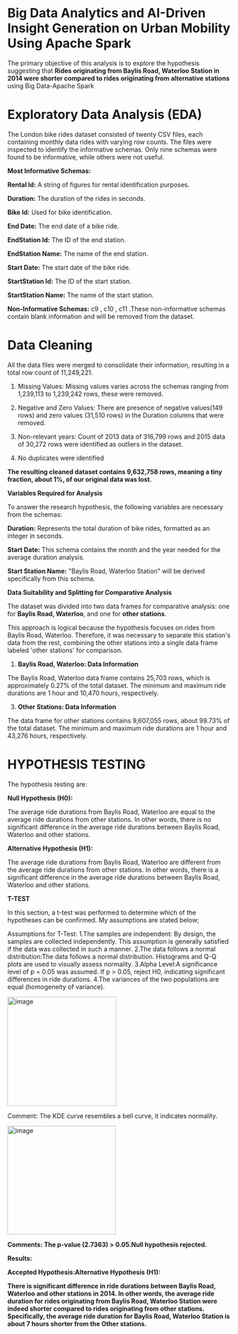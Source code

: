 # Big Data Analytics and AI-Driven Insight Generation on Urban Mobility Using Apache Spark

The primary objective of this analysis is to explore the hypothesis suggesting that **Rides originating from Baylis Road, Waterloo Station in 2014 were shorter compared to rides originating from alternative stations** using Big Data-Apache Spark

# Exploratory Data Analysis (EDA)

The London bike rides dataset consisted of twenty CSV files, each containing monthly data rides with varying row counts. The files were inspected  to identify the informative schemas. Only nine schemas were found to be informative, while others were not useful.

**Most Informative Schemas:**

**Rental Id:** A string of figures for rental identification purposes.

**Duration:** The duration of the rides in seconds.

**Bike Id:** Used for bike identification.

**End Date:** The end date of a bike ride.

**EndStation Id:** The ID of the end station.

**EndStation Name:** The name of the end station.

**Start Date:** The start date of the bike ride.

**StartStation Id:** The ID of the start station.

**StartStation Name:** The name of the start station.

**Non-Informative Schemas:** c9 , c10 , c11 .These non-informative schemas contain blank information and will be removed from the dataset.

# Data Cleaning

All the data files were merged to consolidate their information, resulting in a total row count of 11,249,221.
 
1. Missing Values: Missing values varies across the schemas ranging from 1,239,113 to 1,239,242 rows, these were removed.
 
3. Negative and Zero Values: There are presence of negative values(149 rows) and zero values (31,510 rows) in the Duration columns that were removed.
   
4. Non-relevant years:  Count of 2013 data of 316,799 rows and 2015 data of 30,272 rows were identified as outliers in the dataset.

5. No duplicates were identified

**The resulting cleaned dataset contains 9,632,758 rows, meaning  a tiny fraction, about 1%, of our original data was lost.**

**Variables Required for Analysis**

To answer the research hypothesis, the following variables are  necessary from the schemas:

**Duration:** Represents the total duration of bike rides, formatted as an integer in seconds.

**Start Date:** This schema contains the month and the year needed for the  average duration analysis.

**Start Station Name:** "Baylis Road, Waterloo Station" will be derived specifically from this schema.


**Data Suitability and Splitting for Comparative Analysis**

The dataset was divided into two data frames for comparative analysis: one for **Baylis Road, Waterloo**, and one for **other stations**. 

This approach is logical because the hypothesis focuses on rides from Baylis Road, Waterloo. Therefore, it was necessary to separate this station's data from the rest, combining the other stations into a single data frame labeled 'other stations' for comparison.

1. **Baylis Road, Waterloo: Data Information**

The Baylis Road, Waterloo data frame contains 25,703 rows, which is approximately 0.27% of the total dataset.
The minimum and maximum ride durations are 1 hour and 10,470 hours, respectively.

3. **Other Stations: Data Information**
   
The data frame for other stations contains 9,607,055 rows, about 99.73% of the total dataset.
The minimum and maximum ride durations are 1 hour and 43,276 hours, respectively.

# HYPOTHESIS TESTING

The  hypothesis testing are:

**Null Hypothesis (H0):**

The average ride durations from Baylis Road, Waterloo are equal to the average ride durations from other stations. In other words, there is no significant difference in the average ride durations between Baylis Road, Waterloo and other stations.

**Alternative Hypothesis (H1):** 

The average ride durations from Baylis Road, Waterloo are different from the average ride durations from other stations. In other words, there is a significant difference in the average ride durations between Baylis Road, Waterloo and other stations.

**T-TEST**

In this section, a t-test was performed to determine which of the hypotheses can be confirmed. My assumptions are stated below;

Assumptions for T-Test: 
1.The samples are independent: By design, the samples are collected independently. This assumption is generally satisfied if the data was collected in such a manner.
2.The data follows a normal distribution:The data follows a normal distribution. Histograms and Q-Q plots are used to visually assess normality.
3.Alpha Level:A significance level of p = 0.05 was assumed. If p > 0.05,  reject H0, indicating significant differences in ride durations.
4.The variances of the two populations are equal (homogeneity of variance).

<img width="245" alt="image" src="https://github.com/user-attachments/assets/efd80c6e-9485-4fae-8729-6a638ad67a42" />

Comment: The KDE curve resembles a bell curve, it indicates normality.

<img width="244" alt="image" src="https://github.com/user-attachments/assets/3a3768af-992a-4b28-8398-7fb2f44dff45" />

**Comments: The p-value (2.7363) > 0.05.Null hypothesis rejected.**

**Results:**

**Accepted Hypothesis:Alternative Hypothesis (H1):**

**There is significant difference in ride durations between Baylis Road, Waterloo and other stations in 2014. In other words, the average ride duration for rides originating from Baylis Road, Waterloo Station were indeed shorter compared to rides originating from other stations.  Specifically, the average ride duration for Baylis Road, Waterloo Station is about 7 hours shorter from the Other stations.**

